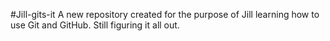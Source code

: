 #Jill-gits-it
A new repository created for the purpose of Jill learning how to use Git and GitHub.
Still figuring it all out. 
